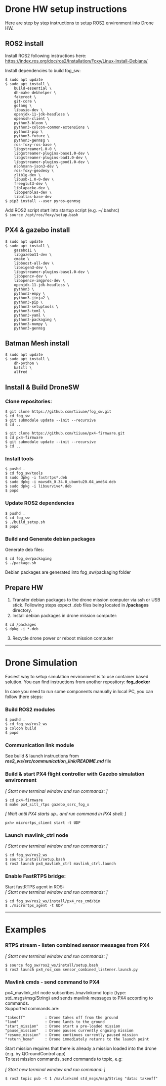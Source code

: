 # Drone HW setup instructions

Here are step by step instructions to setup ROS2 environment into Drone HW.

## ROS2 install

Install ROS2 following instructions here:<br>
https://index.ros.org/doc/ros2/Installation/Foxy/Linux-Install-Debians/

Install dependencies to build fog_sw:<br>
```
$ sudo apt update
$ sudo apt install \
    build-essential \
    dh-make debhelper \
    fakeroot \
    git-core \
    golang \
    libasio-dev \
    openjdk-11-jdk-headless \
    openssh-client \
    python3-bloom \
    python3-colcon-common-extensions \
    python3-pip \
    python3-future \
    python3-genmsg \
    ros-foxy-ros-base \
    libgstreamer1.0-0 \
    libgstreamer-plugins-base1.0-dev \
    libgstreamer-plugins-bad1.0-dev \
    libgstreamer-plugins-good1.0-dev \
    nlohmann-json3-dev \
    ros-foxy-geodesy \
    zlib1g-dev \
    libusb-1.0-0-dev \
    freeglut3-dev \
    liblapacke-dev \
    libopenblas-dev \
    libatlas-base-dev
$ pip3 install --user pyros-genmsg
```
Add ROS2 script start into startup script (e.g. ~/.bashrc)<br>
`$ source /opt/ros/foxy/setup.bash`


## PX4 & gazebo install
```
$ sudo apt update
$ sudo apt install \
    gazebo11 \
    libgazebo11-dev \
    cmake \
    libboost-all-dev \
    libeigen3-dev \
    libgstreamer-plugins-base1.0-dev \
    libopencv-dev \
    libopencv-imgproc-dev \
    openjdk-11-jdk-headless \
    python3 \
    python3-empy \
    python3-jinja2 \
    python3-pip \
    python3-setuptools \
    python3-toml \
    python3-yaml \
    python3-packaging \
    python3-numpy \
    python3-genmsg

```
## Batman Mesh install
```
$ sudo apt update
$ sudo apt install \
    dh-python \
    batctl \
    alfred

```
## Install & Build DroneSW

### Clone repositories:
```
$ git clone https://github.com/tiiuae/fog_sw.git
$ cd fog_sw
$ git submodule update --init --recursive
$ cd ..

$ git clone https://github.com/tiiuae/px4-firmware.git
$ cd px4-firmware
$ git submodule update --init --recursive
$ cd ..
```
### Install tools
```
$ pushd .
$ cd fog_sw/tools
$ sudo dpkg -i fastrtps*.deb
$ sudo dpkg -i mavsdk_0.34.0_ubuntu20.04_amd64.deb
$ sudo dpkg -i libsurvive*.deb
$ popd
```
### Update ROS2 dependencies
```
$ pushd .
$ cd fog_sw
$ ./build_setup.sh
$ popd
```
### Build and Generate debian packages

Generate deb files:
```
$ cd fog_sw/packaging
$ ./package.sh
```
Debian packages are generated into fog_sw/packaging folder

## Prepare HW
1. Transfer debian packages to the drone mission computer via ssh or USB stick. Following steps expect .deb files being located in **/packages** directory.
2. Install debian packages in drone mission computer:
```
$ cd /packages
$ dpkg -i *.deb
```
3. Recycle drone power or reboot mission computer

______________________________

# Drone Simulation

Easiest way to setup simulation environment is to use container based solution. You can find instructions from another repository: **fog_docker**

In case you need to run some components manually in local PC, you can follow there steps:

### Build ROS2 modules
```
$ pushd .
$ cd fog_sw/ros2_ws
$ colcon build
$ popd
```

### Communication link module
See build & launch instructions from ***ros2_ws/src/communication_link/README.md*** file

### Build & start PX4 flight controller with Gazebo simulation environment
_[ Start new terminal window and run commands: ]_
```
$ cd px4-firmware
$ make px4_sitl_rtps gazebo_ssrc_fog_x
```
_[ Wait until PX4 starts up.. and run command in PX4 shell: ]_
```
pxh> micrortps_client start -t UDP
```
### Launch mavlink_ctrl node
_[ Start new terminal window and run commands: ]_<br>
```
$ cd fog_sw/ros2_ws
$ source install/setup.bash
$ ros2 launch px4_mavlink_ctrl mavlink_ctrl.launch
```
### Enable FastRTPS bridge:
Start fastRTPS agent in ROS:<br>
_[ Start new terminal window and run commands: ]_<br>
```
$ cd fog_sw/ros2_ws/install/px4_ros_cmd/bin
$ ./micrortps_agent -t UDP
```

______________________________

# Examples
### RTPS stream - listen combined sensor messages from PX4
_[ Start new terminal window and run commands: ]_<br>
```
$ source fog_sw/ros2_ws/install/setup.bash
$ ros2 launch px4_ros_com sensor_combined_listener.launch.py
```

### Mavlink cmds - send command to PX4
px4_mavlink_ctrl node subscribes /mavlinkcmd topic (type: std_msgs/msg/String) and sends mavlink messages to PX4 according to commands.<br>
Supported commands are:<br>

```
"takeoff"         : Drone takes off from the ground
"land"            : Drone lands to the ground
"start_mission"   : Drone start a pre-loaded mission
"pause_mission"   : Drone pauses currently ongoing mission
"resume_mission"  : Drone continues currently paused mission
"return_home"     : Drone immediately returns to the launch point
```

Start mission requires that there is already a mission loaded into the drone (e.g. by QGroundControl app)<br>
To test mission commands, send commands to topic, e.g:<br><br>
_[ Start new terminal window and run command: ]_<br>
```
$ ros2 topic pub -t 1 /mavlinkcmd std_msgs/msg/String "data: takeoff"
```
